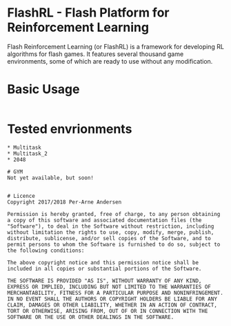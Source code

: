 # FlashRL - Flash Platform for Reinforcement Learning
Flash Reinforcement Learning (or FlashRL) is a framework for developing RL algorithms for flash games. It features several thousand game environments, some of which are ready to use without any modification.

# Basic Usage
```python
```


# Tested envrionments
```
* Multitask
* Multitask_2
* 2048

# GYM
Not yet available, but soon!


# Licence
Copyright 2017/2018 Per-Arne Andersen

Permission is hereby granted, free of charge, to any person obtaining a copy of this software and associated documentation files (the "Software"), to deal in the Software without restriction, including without limitation the rights to use, copy, modify, merge, publish, distribute, sublicense, and/or sell copies of the Software, and to permit persons to whom the Software is furnished to do so, subject to the following conditions:

The above copyright notice and this permission notice shall be included in all copies or substantial portions of the Software.

THE SOFTWARE IS PROVIDED "AS IS", WITHOUT WARRANTY OF ANY KIND, EXPRESS OR IMPLIED, INCLUDING BUT NOT LIMITED TO THE WARRANTIES OF MERCHANTABILITY, FITNESS FOR A PARTICULAR PURPOSE AND NONINFRINGEMENT. IN NO EVENT SHALL THE AUTHORS OR COPYRIGHT HOLDERS BE LIABLE FOR ANY CLAIM, DAMAGES OR OTHER LIABILITY, WHETHER IN AN ACTION OF CONTRACT, TORT OR OTHERWISE, ARISING FROM, OUT OF OR IN CONNECTION WITH THE SOFTWARE OR THE USE OR OTHER DEALINGS IN THE SOFTWARE.
